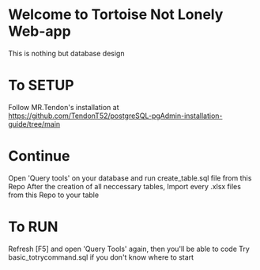 # Welcome to Tortoise Not Lonely Web-app
This is nothing but database design

# To SETUP
Follow MR.Tendon's installation at https://github.com/TendonT52/postgreSQL-pgAdmin-installation-guide/tree/main

# Continue
Open 'Query tools' on your database and run create_table.sql file from this Repo
After the creation of all neccessary tables,
Import every .xlsx files from this Repo to your table

# To RUN
Refresh [F5] and open 'Query Tools' again, then you'll be able to code
Try basic_totrycommand.sql if you don't know where to start
